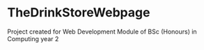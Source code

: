 # TheDrinkStoreWebpage
Project created for Web Development Module of BSc (Honours) in Computing year 2
